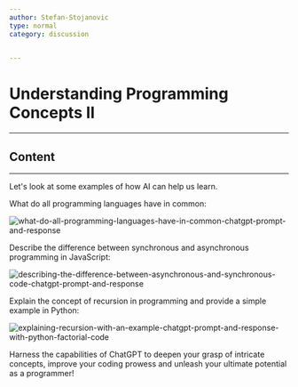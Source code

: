 ```yaml
---
author: Stefan-Stojanovic
type: normal
category: discussion
 

---
```


# Understanding Programming Concepts II

---

## Content

---

Let's look at some examples of how AI can help us learn.

What do all programming languages have in common:

![what-do-all-programming-languages-have-in-common-chatgpt-prompt-and-response](https://img.enkipro.com/9633dce3f8da51f60a812980a7d30494.png)

Describe the difference between synchronous and asynchronous programming in JavaScript:

![describing-the-difference-between-asynchronous-and-synchronous-code-chatgpt-prompt-and-response](https://img.enkipro.com/1b528596dd844695137b5a6b5aaf5e02.png)

Explain the concept of recursion in programming and provide a simple example in Python:

![explaining-recursion-with-an-example-chatgpt-prompt-and-response-with-python-factorial-code](https://img.enkipro.com/121c5ddac12700e2439a0cb8e9bd2799.png)

Harness the capabilities of ChatGPT to deepen your grasp of intricate concepts, improve your coding prowess and unleash your ultimate potential as a programmer!